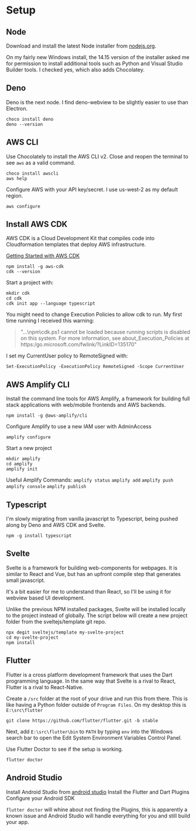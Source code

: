# Setup 

## Node
Download and install the latest Node installer from [nodejs.org](https://nodejs.org/en/download/).

On my fairly new Windows install, the 14.15 version of the installer asked me for permission to install additional tools such as Python and Visual Studio Builder tools. I checked yes, which also adds Chocolatey.

## Deno

Deno is the next node.  I find deno-webview to be slightly easier to use than Electron.

```
choco install deno
deno --version
```

## AWS CLI

Use Chocolately to install the AWS CLI v2.  Close and reopen the terminal to see `aws` as a valid command.
```
choco install awscli
aws help
```

Configure AWS with your API key/secret.  I use us-west-2 as my default region.
```
aws configure
```

## Install AWS CDK

AWS CDK is a Cloud Development Kit that compiles code into Cloudformation templates that deploy AWS infrastructure.

[Getting Started with AWS CDK](https://docs.aws.amazon.com/cdk/latest/guide/getting_started.html)

```
npm install -g aws-cdk
cdk --version
```

Start a project with:
```
mkdir cdk
cd cdk
cdk init app --language typescript
```

You might need to change Execution Policies to allow cdk to run.  My first time running I received this warning: 
> "...\npm\cdk.ps1 cannot be loaded because running scripts is disabled on this system. For more information, see about_Execution_Policies at https:/go.microsoft.com/fwlink/?LinkID=135170"

I set my CurrentUser policy to RemoteSigned with:
```
Set-ExecutionPolicy -ExecutionPolicy RemoteSigned -Scope CurrentUser
```


## AWS Amplify CLI

Install the command line tools for AWS Amplify, a framework for building full stack applications with web/mobile frontends and AWS backends.

```
npm install -g @aws-amplify/cli
```

Configure Amplify to use a new IAM user with AdminAccess

```
amplify configure
```

Start a new project
```
mkdir amplify
cd amplify
amplify init
```

Useful Amplify Commands:
`amplify status`
`amplify add`
`amplify push`
`amplify console`
`amplify publish`


## Typescript

I'm slowly migrating from vanilla javascript to Typescript, being pushed along by Deno and AWS CDK and Svelte.

```
npm -g install typescript
```

## Svelte

Svelte is a framework for building web-components for webpages. It is similar to React and Vue, but has an upfront compile step that generates small javascript.

It's a bit easier for me to understand than React, so I'll be using it for webview based UI development.

Unlike the previous NPM installed packages, Svelte will be installed locally to the project instead of globally.  The script below will create a new project folder from the sveltejs/template git repo.

```
npx degit sveltejs/template my-svelte-project
cd my-svelte-project
npm install
```

## Flutter

Flutter is a cross platform development framework that uses the Dart programming language.  In the same way that Svelte is a rival to React, Flutter is a rival to React-Native.    

Create a `/src` folder at the root of your drive and run this from there.  This is like having a Python folder outside of `Program Files`.  On my desktop this is `E:\src\flutter`

```
git clone https://github.com/flutter/flutter.git -b stable
```

Next, add `E:\src\flutter\bin` to `PATH` by typing  `env` into the Windows search bar to open the Edit System Environment Variables Control Panel.

Use Flutter Doctor to see if the setup is working.
```
flutter doctor
```

## Android Studio

Install Android Studio from [android studio](https://developer.android.com/studio/)
Install the Flutter and Dart Plugins
Configure your Android SDK

`flutter doctor` will whine about not finding the Plugins, this is apparently a known issue and Android Studio will handle everything for you and still build your app.
